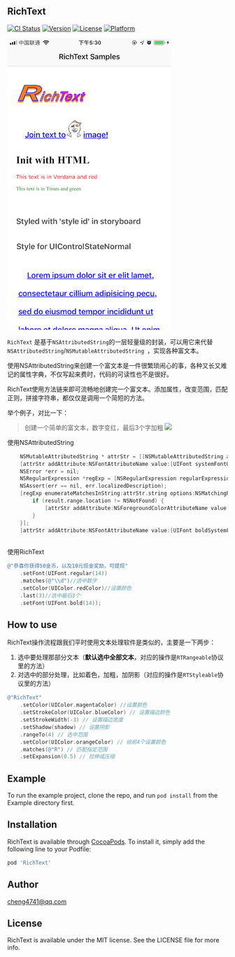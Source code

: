 ## RichText

[![CI Status](http://img.shields.io/travis/cheng4741@qq.com/RichText.svg?style=flat)](https://travis-ci.org/cheng4741@qq.com/RichText)
[![Version](https://img.shields.io/cocoapods/v/RichText.svg?style=flat)](http://cocoapods.org/pods/RichText)
[![License](https://img.shields.io/cocoapods/l/RichText.svg?style=flat)](http://cocoapods.org/pods/RichText)
[![Platform](https://img.shields.io/cocoapods/p/RichText.svg?style=flat)](http://cocoapods.org/pods/RichText)



![](screenshot.png)

`RichText` 是基于`NSAttributedString`的一层轻量级的封装，可以用它来代替`NSAttributedString`/`NSMutableAttributedString `，实现各种富文本。

使用NSAttributedString来创建一个富文本是一件很繁琐闹心的事，各种又长又难记的属性字典，不仅写起来费时，代码的可读性也不是很好。

RichText使用方法链来即可流畅地创建完一个富文本。添加属性，改变范围，匹配正则，拼接字符串，都仅仅是调用一个简短的方法。

举个例子，对比一下：
> 创建一个简单的富文本，数字变红，最后3个字加粗
![](https://ws4.sinaimg.cn/large/006tNc79ly1ft1b0lg4jaj30jj02a74h.jpg)

使用NSAttributedString

```objectivec
    NSMutableAttributedString * attrStr = [[NSMutableAttributedString alloc] initWithString:@"恭喜你获得50金币，以及10元现金奖励，可提现"];
    [attrStr addAttribute:NSFontAttributeName value:[UIFont systemFontOfSize:14] range:NSMakeRange(0, attrStr.length)];
    NSError *err = nil;
    NSRegularExpression *regExp = [NSRegularExpression regularExpressionWithPattern:@"\\d" options:NSRegularExpressionCaseInsensitive error:&err];
    NSAssert(err == nil, err.localizedDescription);
    [regExp enumerateMatchesInString:attrStr.string options:NSMatchingReportCompletion range:NSMakeRange(0, attrStr.length) usingBlock:^(NSTextCheckingResult * _Nullable result, NSMatchingFlags flags, BOOL * _Nonnull stop) {
        if (result.range.location != NSNotFound) {
            [attrStr addAttribute:NSForegroundColorAttributeName value:UIColor.redColor range:result.range];
        }
    }];
    [attrStr addAttribute:NSFontAttributeName value:[UIFont boldSystemFontOfSize:14] range:NSMakeRange(attrStr.length - 3, 3)];
    
```

使用RichText

```objectivec
@"恭喜你获得50金币，以及10元现金奖励，可提现"
    .setFont(UIFont.regular(14))
    .matches(@"\\d")//选中数字
    .setColor(UIColor.redColor)//设置颜色
    .last(3)//选中最后3个
    .setFont(UIFont.bold(14));
```

## How to use
RichText操作流程跟我们平时使用文本处理软件是类似的，主要是一下两步：

1. 选中要处理那部分文本（**默认选中全部文本**，对应的操作是`RTRangeable`协议里的方法）
2. 对选中的部分处理，比如着色，加粗，加阴影（对应的操作是`RTStyleable`协议里的方法）

```objectivec
@"RichText"
    .setColor(UIColor.magentaColor) //设置颜色
    .setStrokeColor(UIColor.blueColor) // 设置描边颜色
    .setStrokeWidth(-3) // 设置描边宽度
    .setShadow(shadow) // 设置阴影
    .rangeTo(4) // 选中范围
    .setColor(UIColor.orangeColor) // 给前4个设置颜色
    .matches(@"R") // 匹配指定范围
    .setExpansion(0.5) // 拉伸或压缩
```

## Example

To run the example project, clone the repo, and run `pod install` from the Example directory first.

## Installation

RichText is available through [CocoaPods](http://cocoapods.org). To install
it, simply add the following line to your Podfile:

```ruby
pod 'RichText'
```

## Author

cheng4741@qq.com

## License

RichText is available under the MIT license. See the LICENSE file for more info.
